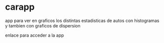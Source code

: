 # carapp
app para ver en graficos los distintas estadisticas de autos con histogramas y tambien con graficos de dispersion

enlace para acceder a la app

